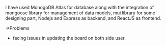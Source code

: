 I have used MonogoDB Atlas for database along with the integration of mongoose library for management of data models, mui library for some designing part, Nodejs and Express as backend, and ReactJS as frontend.

->Problems
  - facing issues in updating the board on both side user. 
  
